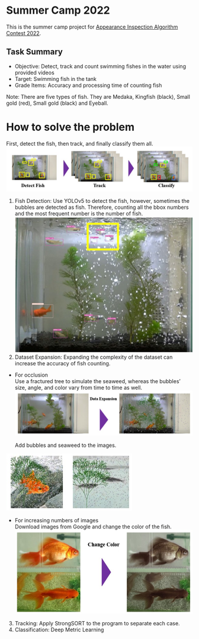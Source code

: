 # Summer Camp 2022
This is the summer camp project for [Appearance Inspection Algorithm Contest 2022](http://alcon.itlab.org/detail/).

## Task Summary
  - Objective: Detect, track and count swimming fishes in the water using provided videos
  - Target: Swimming fish in the tank
  - Grade Items: Accuracy and processing time of counting fish
   <p>
   Note: There are five types of fish. They are Medaka, Kingfish (black), Small gold (red), Small gold (black) and Eyeball.




# How to solve the problem
First, detect the fish, then track, and finally classify them all. 
![](image/1.jpg)
1. Fish Detection: Use YOLOv5 to detect the fish, however, sometimes the bubbles are detected as fish. Therefore, counting all the bbox numbers and the most frequent number is the number of fish.
![](image/2.jpg)
2. Dataset Expansion: Expanding the complexity of the dataset can increase the accuracy of fish counting. 
 - For occlusion   
     Use a fractured tree to simulate the seaweed, whereas the bubbles’ size, angle, and color vary from time to time as well. 
![](image/3.jpg)
     <p>
     Add bubbles and seaweed to the images. 
  ![](image/5.jpg)
 - For increasing numbers of images   
     Download images from Google and change the color of the fish.
![](image/4.jpg)     
3. Tracking: Apply StrongSORT to the program to separate each case. 
4. Classification: Deep Metric Learning 


